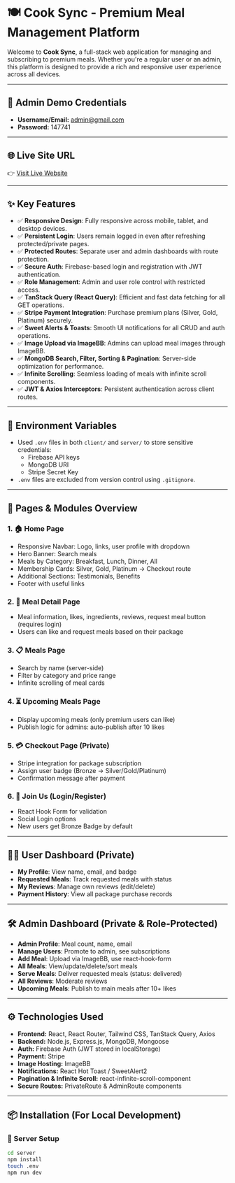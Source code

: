 # 🍽️ Cook Sync - Premium Meal Management Platform

Welcome to **Cook Sync**, a full-stack web application for managing and subscribing to premium meals. Whether you're a regular user or an admin, this platform is designed to provide a rich and responsive user experience across all devices.

---

## 🔑 Admin Demo Credentials

- **Username/Email:** admin@gmail.com  
- **Password:** 147741

---

## 🌐 Live Site URL

👉 [Visit Live Website](https://cook-sync-acd67.web.app/)

---

## ✨ Key Features

- ✅ **Responsive Design**: Fully responsive across mobile, tablet, and desktop devices.
- ✅ **Persistent Login**: Users remain logged in even after refreshing protected/private pages.
- ✅ **Protected Routes**: Separate user and admin dashboards with route protection.
- ✅ **Secure Auth**: Firebase-based login and registration with JWT authentication.
- ✅ **Role Management**: Admin and user role control with restricted access.
- ✅ **TanStack Query (React Query)**: Efficient and fast data fetching for all GET operations.
- ✅ **Stripe Payment Integration**: Purchase premium plans (Silver, Gold, Platinum) securely.
- ✅ **Sweet Alerts & Toasts**: Smooth UI notifications for all CRUD and auth operations.
- ✅ **Image Upload via ImageBB**: Admins can upload meal images through ImageBB.
- ✅ **MongoDB Search, Filter, Sorting & Pagination**: Server-side optimization for performance.
- ✅ **Infinite Scrolling**: Seamless loading of meals with infinite scroll components.
- ✅ **JWT & Axios Interceptors**: Persistent authentication across client routes.

---

## 🔐 Environment Variables

- Used `.env` files in both `client/` and `server/` to store sensitive credentials:
  - Firebase API keys
  - MongoDB URI
  - Stripe Secret Key
- `.env` files are excluded from version control using `.gitignore`.

---

## 🧩 Pages & Modules Overview

### 1. 🏠 Home Page
- Responsive Navbar: Logo, links, user profile with dropdown
- Hero Banner: Search meals
- Meals by Category: Breakfast, Lunch, Dinner, All
- Membership Cards: Silver, Gold, Platinum → Checkout route
- Additional Sections: Testimonials, Benefits
- Footer with useful links

### 2. 🍱 Meal Detail Page
- Meal information, likes, ingredients, reviews, request meal button (requires login)
- Users can like and request meals based on their package

### 3. 📋 Meals Page
- Search by name (server-side)
- Filter by category and price range
- Infinite scrolling of meal cards

### 4. ⏳ Upcoming Meals Page
- Display upcoming meals (only premium users can like)
- Publish logic for admins: auto-publish after 10 likes

### 5. 💳 Checkout Page (Private)
- Stripe integration for package subscription
- Assign user badge (Bronze → Silver/Gold/Platinum)
- Confirmation message after payment

### 6. 👥 Join Us (Login/Register)
- React Hook Form for validation
- Social Login options
- New users get Bronze Badge by default

---

## 🧑‍💼 User Dashboard (Private)

- **My Profile**: View name, email, and badge
- **Requested Meals**: Track requested meals with status
- **My Reviews**: Manage own reviews (edit/delete)
- **Payment History**: View all package purchase records

---

## 🛠 Admin Dashboard (Private & Role-Protected)

- **Admin Profile**: Meal count, name, email
- **Manage Users**: Promote to admin, see subscriptions
- **Add Meal**: Upload via ImageBB, use react-hook-form
- **All Meals**: View/update/delete/sort meals
- **Serve Meals**: Deliver requested meals (status: delivered)
- **All Reviews**: Moderate reviews
- **Upcoming Meals**: Publish to main meals after 10+ likes

---

## ⚙️ Technologies Used

- **Frontend:** React, React Router, Tailwind CSS, TanStack Query, Axios
- **Backend:** Node.js, Express.js, MongoDB, Mongoose
- **Auth:** Firebase Auth (JWT stored in localStorage)
- **Payment:** Stripe
- **Image Hosting:** ImageBB
- **Notifications:** React Hot Toast / SweetAlert2
- **Pagination & Infinite Scroll:** react-infinite-scroll-component
- **Secure Routes:** PrivateRoute & AdminRoute components

---

## 📦 Installation (For Local Development)

### 🔧 Server Setup
```bash
cd server
npm install
touch .env 
npm run dev

